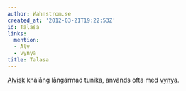 ```yaml
---
author: Wahnstrom.se
created_at: '2012-03-21T19:22:53Z'
id: Talasa
links:
  mention:
  - Alv
  - vynya
title: Talasa
---
```


[Alvisk] knälång långärmad tunika, används ofta med [vynya].

  [Alvisk]: Alv
  [vynya]: vynya